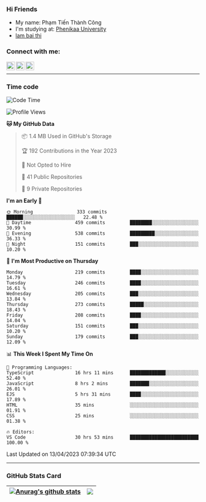 ### Hi Friends

- My name: Phạm Tiến Thành Công
- I'm studying at: [Phenikaa University]
- [lam bai thi]


### Connect with me:
[<img align="left" alt="PhamTienThanhCong | Facebook" width="22px" src="https://upload.wikimedia.org/wikipedia/commons/thumb/1/16/Facebook-icon-1.png/640px-Facebook-icon-1.png" />][facebook]
[<img align="left" alt="PhamTienThanhCong | Zalo" width="22px" src="https://www.anphatpc.com.vn/template/anphat_2020v2/images/icon-zalo.jpg" />][zalo]
[<img align="left" alt="PhamTienThanhCong | LinkedIn" width="22px" src="https://cdn3.iconfinder.com/data/icons/inficons/512/linkedin.png" />][linkedin]

<br />

---

### Time code

<!--START_SECTION:waka-->
![Code Time](http://img.shields.io/badge/Code%20Time-1%2C011%20hrs%2055%20mins-blue)

![Profile Views](http://img.shields.io/badge/Profile%20Views-2-blue)

**🐱 My GitHub Data** 

> 📦 1.4 MB Used in GitHub's Storage 
 > 
> 🏆 192 Contributions in the Year 2023
 > 
> 🚫 Not Opted to Hire
 > 
> 📜 41 Public Repositories 
 > 
> 🔑 9 Private Repositories 
 > 
**I'm an Early 🐤** 

```text
🌞 Morning                333 commits         ██████░░░░░░░░░░░░░░░░░░░   22.48 % 
🌆 Daytime                459 commits         ████████░░░░░░░░░░░░░░░░░   30.99 % 
🌃 Evening                538 commits         █████████░░░░░░░░░░░░░░░░   36.33 % 
🌙 Night                  151 commits         ███░░░░░░░░░░░░░░░░░░░░░░   10.20 % 
```
📅 **I'm Most Productive on Thursday** 

```text
Monday                   219 commits         ████░░░░░░░░░░░░░░░░░░░░░   14.79 % 
Tuesday                  246 commits         ████░░░░░░░░░░░░░░░░░░░░░   16.61 % 
Wednesday                205 commits         ███░░░░░░░░░░░░░░░░░░░░░░   13.84 % 
Thursday                 273 commits         █████░░░░░░░░░░░░░░░░░░░░   18.43 % 
Friday                   208 commits         ████░░░░░░░░░░░░░░░░░░░░░   14.04 % 
Saturday                 151 commits         ███░░░░░░░░░░░░░░░░░░░░░░   10.20 % 
Sunday                   179 commits         ███░░░░░░░░░░░░░░░░░░░░░░   12.09 % 
```


📊 **This Week I Spent My Time On** 

```text
💬 Programming Languages: 
TypeScript               16 hrs 11 mins      █████████████░░░░░░░░░░░░   52.40 % 
JavaScript               8 hrs 2 mins        ███████░░░░░░░░░░░░░░░░░░   26.01 % 
EJS                      5 hrs 31 mins       ████░░░░░░░░░░░░░░░░░░░░░   17.89 % 
HTML                     35 mins             ░░░░░░░░░░░░░░░░░░░░░░░░░   01.91 % 
CSS                      25 mins             ░░░░░░░░░░░░░░░░░░░░░░░░░   01.38 % 

🔥 Editors: 
VS Code                  30 hrs 53 mins      █████████████████████████   100.00 % 
```


 Last Updated on 13/04/2023 07:39:34 UTC
<!--END_SECTION:waka-->

---

### GitHub Stats Card

| <a href="https://github.com/phamtienthanhcong"><img align="center" src="https://github-readme-stats.vercel.app/api?username=PhamTienThanhCong&show_icons=true&include_all_commits=true&theme=buefy&hide_border=true&theme=ocean_dark" alt="Anurag's github stats" /></a> | <a href="https://github.com/phamtienthanhcong"><img align="center" src="https://github-readme-stats.vercel.app/api/top-langs/?username=PhamTienThanhCong&layout=compact&theme=buefy&hide_border=true&theme=ocean_dark" /></a> |
| ------------- | ------------- |

[Phenikaa University]: https://phenikaa-uni.edu.vn/vi
[facebook]: https://www.facebook.com/phamtienthanhcong
[linkedin]: https://linkedin.com/in/phamtienthanhcong
[zalo]: https://zalo.me/0396396332
[tiktok]: https://www.tiktok.com/@phamtienthanhcong
[web]: https://github.com/PhamTienThanhCong/web_dev
[min project]: https://github.com/PhamTienThanhCong/Project-Of-Web
[c and cpp]: https://github.com/PhamTienThanhCong/Code_C_and_Cpro
[python]: https://github.com/PhamTienThanhCong/Python_beginer
[lam bai thi]: https://qldtbeta.phenikaa-uni.edu.vn/lambaithi/Dangnhap.aspx
